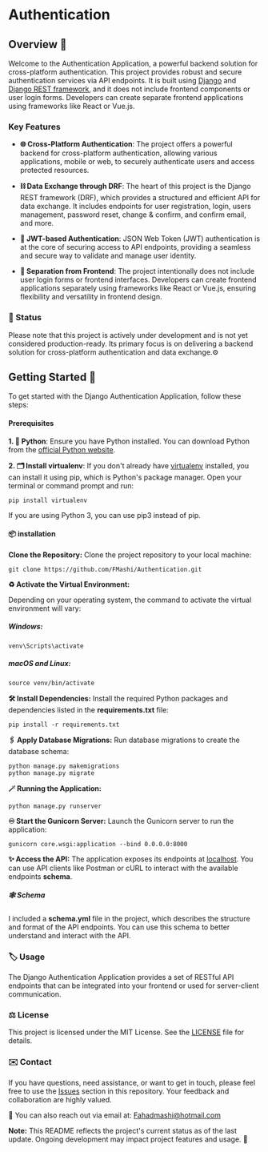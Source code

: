# Authentication

<!-- ## Table of Contents -->

<!-- - [Overview](#overview)
- [Key Features](#key-features)
- [Status](#status)
- [Getting Started](#getting-started)
  - [Prerequisites](#prerequisites)
  - [installation](#installation)
  - [Set Up Environment Variables](#set-up-environment-variables)
  - [Apply Database Migrations](#apply-database-migrations)
  - [Running the Application](#running-the-application)
- [Schema](#schema)
- [Usage](#usage)
- [Contributing](#contributing)
- [License](#license)
- [Contact](#contact) -->

## Overview 🎯

Welcome to the Authentication Application, a powerful backend solution for cross-platform authentication. This project provides robust and secure authentication services via API endpoints. It is built using [Django](https://www.djangoproject.com/) and [Django REST framework](https://www.django-rest-framework.org/), and it does not include frontend components or user login forms. Developers can create separate frontend applications using frameworks like React or Vue.js.

### Key Features

- **🌐 Cross-Platform Authentication**: The project offers a powerful backend for cross-platform authentication, allowing various applications, mobile or web, to securely authenticate users and access protected resources.

- **⛓️ Data Exchange through DRF**: The heart of this project is the Django REST framework (DRF), which provides a structured and efficient API for data exchange. It includes endpoints for user registration, login, users management, password reset, change & confirm, and confirm email, and more.

- **🔐 JWT-based Authentication**: JSON Web Token (JWT) authentication is at the core of securing access to API endpoints, providing a seamless and secure way to validate and manage user identity.

- **🌆 Separation from Frontend**: The project intentionally does not include user login forms or frontend interfaces. Developers can create frontend applications separately using frameworks like React or Vue.js, ensuring flexibility and versatility in frontend design.

### 🌟 Status

Please note that this project is actively under development and is not yet considered production-ready. Its primary focus is on delivering a backend solution for cross-platform authentication and data exchange.⚙️

## Getting Started 🚀

To get started with the Django Authentication Application, follow these steps:

#### Prerequisites

**1. 🐍 Python**: Ensure you have Python installed. You can download Python from the [official Python website](https://www.python.org/downloads/).

**2. 🗂️ Install virtualenv**:
If you don't already have [virtualenv](https://packaging.python.org/en/latest/guides/installing-using-pip-and-virtual-environments/) installed, you can install it using pip, which is Python's package manager. Open your terminal or command prompt and run:

    pip install virtualenv

If you are using Python 3, you can use pip3 instead of pip.

#### 📦 installation

**Clone the Repository:** Clone the project repository to your local machine:

    git clone https://github.com/FMashi/Authentication.git

**♻️ Activate the Virtual Environment:**

Depending on your operating system, the command to activate the virtual environment will vary:

##### Windows:

    venv\Scripts\activate

##### macOS and Linux:

    source venv/bin/activate

**🛠️ Install Dependencies:** Install the required Python packages and dependencies listed in the **requirements.txt** file:

    pip install -r requirements.txt

**🖇️ Apply Database Migrations:** Run database migrations to create the database schema:

    python manage.py makemigrations
    python manage.py migrate

**🪄 Running the Application:**

    python manage.py runserver

**♾️ Start the Gunicorn Server:** Launch the Gunicorn server to run the application:

    gunicorn core.wsgi:application --bind 0.0.0.0:8000

**✨ Access the API:** The application exposes its endpoints at [localhost](http://localhost:8000). You can use API clients like Postman or cURL to interact with the available endpoints **schema**.

##### 🕸️ Schema

I included a **schema.yml** file in the project, which describes the structure and format of the API endpoints. You can use this schema to better understand and interact with the API.

### 🏷️ Usage

The Django Authentication Application provides a set of RESTful API endpoints that can be integrated into your frontend or used for server-client communication.

### ⚖️ License

This project is licensed under the MIT License. See the [LICENSE](LICENSE) file for details.

### ✉️ Contact

If you have questions, need assistance, or want to get in touch, please feel free to use the [Issues](https://github.com/FMashi/Authentication/issues) section in this repository. Your feedback and collaboration are highly valued.

📧 You can also reach out via email at: Fahadmashi@hotmail.com

**Note:** This README reflects the project's current status as of the last update. Ongoing development may impact project features and usage. 🔧
